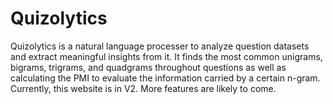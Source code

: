 # Quizolytics
Quizolytics is a natural language processer to analyze question datasets and extract meaningful insights from it. It finds the most common unigrams, bigrams, trigrams, and quadgrams throughout questions as well as calculating the PMI to evaluate the information carried by a certain n-gram. Currently, this website is in V2. More features are likely to come.
